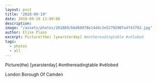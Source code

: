 ```yaml
---
layout: post
title: "2018-09-19"
date: 2018-09-19 11:09:08
description: 
image: "/assets/photos/201809/bbd68978e14ddc3e5279290fa4f43792.jpg"
author: Elise Plain
excerpt: Picture(the) [yearsterday] #onthereadingtable #vélobed
tags: 
  - photos
  - all
---
```


Picture(the) [yearsterday] #onthereadingtable #vélobed
<p></p>
London Borough Of Camden